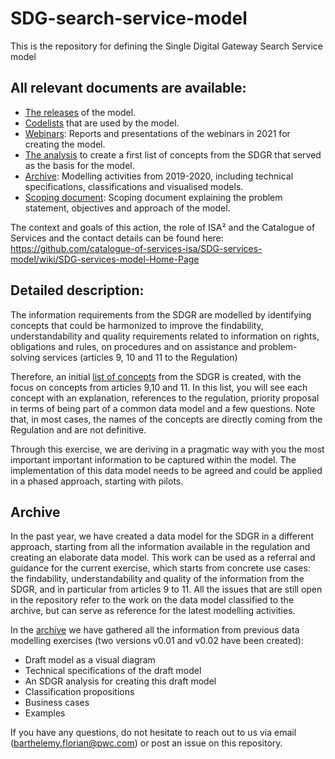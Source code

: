 # SDG-search-service-model
This is the repository for defining the Single Digital Gateway Search Service model
  
## All relevant documents are available:
 * [The releases](https://github.com/catalogue-of-services-isa/SDG-search-service-model/tree/master/releases) of the model.
 * [Codelists](https://github.com/catalogue-of-services-isa/SDG-search-service-model/tree/master/codelists) that are used by the model.
 * [Webinars](https://github.com/catalogue-of-services-isa/SDG-search-service-model/tree/master/webinars): Reports and presentations of the webinars in 2021 for creating the model. 
 * [The analysis](https://github.com/catalogue-of-services-isa/SDG-services-model/tree/master/SDG%20concepts) to create a first list of concepts from the SDGR that served as the basis for the model. 
 * [Archive](https://github.com/catalogue-of-services-isa/SDG-services-model/tree/master/archive): Modelling activities from 2019-2020, including technical specifications, classifications and visualised models.
 * [Scoping document](https://github.com/catalogue-of-services-isa/SDG-search-service-model/blob/master/Scoping%20SDG%20Services%20model.pdf): Scoping document explaining the problem statement, objectives and approach of the model.
     
The context and goals of this action, the role of ISA² and the Catalogue of Services and the contact details can be found here:   https://github.com/catalogue-of-services-isa/SDG-services-model/wiki/SDG-services-model-Home-Page

## Detailed description:
The information requirements from the SDGR are modelled by identifying concepts that could be harmonized to improve the findability, understandability and quality requirements related to information on rights, obligations and rules, on procedures and on assistance and problem-solving services (articles 9, 10 and 11 to the Regulation)

Therefore, an initial [list of concepts](https://github.com/catalogue-of-services-isa/SDG-services-model/tree/master/SDG%20concepts) from the SDGR is created, with the focus on concepts from articles 9,10 and 11. In this list, you will see each concept with an explanation, references to the regulation, priority proposal in terms of being part of a common data model and a few questions. Note that, in most cases, the names of the concepts are directly coming from the Regulation and are not definitive.

Through this exercise, we are deriving in a pragmatic way with you the most important important information to be captured within the model. The implementation of this data model needs to be agreed and could be applied in a phased approach, starting with pilots.

## Archive
In the past year, we have created a data model for the SDGR in a different approach, starting from all the information available in the regulation and creating an elaborate data model. This work can be used as a referral and guidance for the current exercise, which starts from concrete use cases: the findability, understandability and quality of the information from the SDGR, and in particular from articles 9 to 11.  All the issues that are still open in the repository refer to the work on the data model classified to the archive, but can serve as reference for the latest modelling activities. 

In the [archive](https://github.com/catalogue-of-services-isa/SDG-services-model/tree/master/archive) we have gathered all the information from previous data modelling exercises (two versions v0.01 and v0.02 have been created):
* Draft model as a visual diagram
* Technical specifications of the draft model
* An SDGR analysis for creating this draft model
* Classification propositions
* Business cases
* Examples

If you have any questions, do not hesitate to reach out to us via email (barthelemy.florian@pwc.com) or post an issue on this repository.
